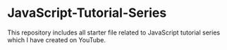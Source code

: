 # JavaScript-Tutorial-Series
This repository includes all starter file related to JavaScript tutorial series which I have created on YouTube.
